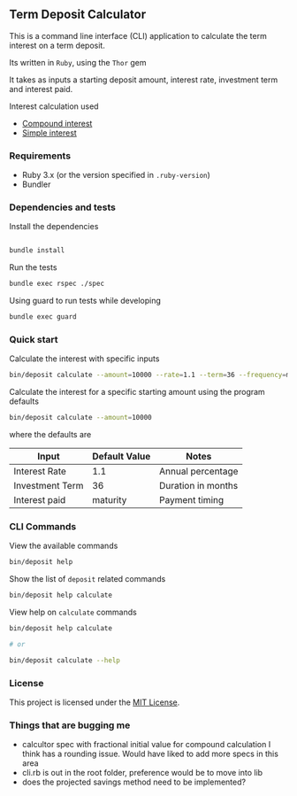 ## Term Deposit Calculator

This is a command line interface (CLI) application to calculate the term interest on a term deposit. 

Its written in `Ruby`, using the `Thor` gem

It takes as inputs a starting deposit amount, interest rate, investment term and interest paid.

Interest calculation used
- [Compound interest](https://www.calculatorsoup.com/calculators/financial/compound-interest-calculator.php)
- [Simple interest](https://www.calculatorsoup.com/calculators/financial/simple-interest-plus-principal-calculator.php)

### Requirements

- Ruby 3.x (or the version specified in `.ruby-version`)
- Bundler

### Dependencies and tests

Install the dependencies 

```bash

bundle install
```

Run the tests

```bash 
bundle exec rspec ./spec
```

Using guard to run tests while developing

```bash
bundle exec guard
```

### Quick start

Calculate the interest with specific inputs

```bash
bin/deposit calculate --amount=10000 --rate=1.1 --term=36 --frequency=maturity
```

Calculate the interest for a specific starting amount using the program defaults

```bash
bin/deposit calculate --amount=10000
```

where the defaults are

| Input            | Default Value | Notes               |
|------------------|---------------|---------------------|
| Interest Rate    | 1.1           | Annual percentage   |
| Investment Term  | 36            | Duration in months  |
| Interest paid    | maturity      | Payment timing      |


### CLI Commands

View the available commands

```bash
bin/deposit help
```

Show the list of `deposit` related commands

```bash
bin/deposit help calculate
```

View help on `calculate` commands

```bash
bin/deposit help calculate

# or

bin/deposit calculate --help
```

### License

This project is licensed under the [MIT License](https://opensource.org/licenses/MIT).

### Things that are bugging me

- calcultor spec with fractional initial value for compound calculation I think has a rounding issue. Would have liked to add more specs in this area
- cli.rb is out in the root folder, preference would be to move into lib
- does the projected savings method need to be implemented?


